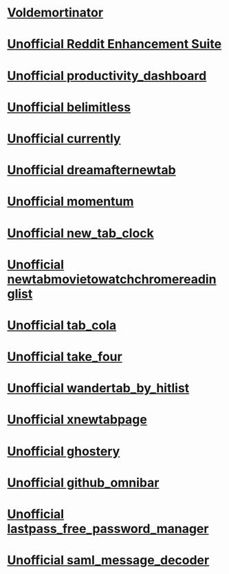 
[Voldemortinator](/chrom2firefox/addons/voldemortinator-1.14-an+fx.xpi)
=======================================================================

[Unofficial Reddit Enhancement Suite](/chrom2firefox/addons/unofficial_reddit_enhancement_suite-5.4.3-an+fx.xpi)
=======================================================================

[Unofficial productivity_dashboard](/chrom2firefox/addons/newtab/unofficialbeautab_productivity_dashboard-1.0.27-an+fx.xpi)
=======================================================================
[Unofficial belimitless](/chrom2firefox/addons/newtab/unofficialbelimitless-1.3.3-an+fx.xpi)
=======================================================================
[Unofficial currently](/chrom2firefox/addons/newtab/unofficialcurrently-3.2.2-an+fx.xpi)
=======================================================================
[Unofficial dreamafternewtab](/chrom2firefox/addons/newtab/unofficialdreamafternewtab-0.3.12-an+fx.xpi)
=======================================================================
[Unofficial momentum](/chrom2firefox/addons/newtab/unofficialmomentum-0.92.2-an+fx.xpi)
=======================================================================
[Unofficial new_tab_clock](/chrom2firefox/addons/newtab/unofficialnew_tab_clock-2.6-an+fx.xpi)
=======================================================================
[Unofficial newtabmovietowatchchromereadinglist](/chrom2firefox/addons/newtab/unofficialnewtabmovietowatchchromereadinglist-1.0.6-an+fx.xpi)
=======================================================================
[Unofficial tab_cola](/chrom2firefox/addons/newtab/unofficialtab_cola-0.3-an+fx.xpi)
=======================================================================
[Unofficial take_four](/chrom2firefox/addons/newtab/unofficialtake_four-0.24-an+fx.xpi)
=======================================================================
[Unofficial wandertab_by_hitlist](/chrom2firefox/addons/newtab/unofficialwandertab_by_hitlist-1.2.11-an+fx.xpi)
=======================================================================
[Unofficial xnewtabpage](/chrom2firefox/addons/newtab/unofficialxnewtabpage-4.8.2-an+fx.xpi)
=======================================================================
[Unofficial ghostery](/chrom2firefox/addons/unofficial_ghostery-7.1.3.1-an+fx.xpi)
=======================================================================
[Unofficial github_omnibar](/chrom2firefox/addons/unofficial_github_omnibar-0.1.2-an+fx.xpi)
=======================================================================
[Unofficial lastpass_free_password_manager](/chrom2firefox/addons/unofficial_lastpass_free_password_manager-4.1.40.69-an+fx.xpi)
=======================================================================
[Unofficial saml_message_decoder](/chrom2firefox/addons/unofficial_saml_message_decoder-1.0.1-an+fx.xpi)
=======================================================================
